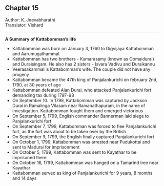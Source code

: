 ## Chapter 15
Author: K. Jeevabharathi  
Translator: Vishard

---

**A Summary of Kattabomman’s life**
- Kattabomman was born on January 3, 1760 to Digvijaya Kattabomman and Aarumugathammal.
- Kattabomman has two brothers - Kumarasamy (known as Oomaidurai) and Duraisingam. He also has 2 sisters - Isvara Vadivu and Duraikannu
- Veerasakammal is Kattabomman’s wife. The couple did not have any progeny
- Kattabomman became the 47th king of Panjalankurichi on february 2nd, 1790, at 30 years of age
- Kattabomman defeated Alan Durai, who attacked Panjalankurichi fort demanding tax during 1797-98
- On September 10. In 1798, Kattabomman was captured by Jackson Durai in Ramalinga Vilasam near Ramanathapuram, in the name of investigation. Kattabomman fought them and emerged victorious
- On September 5, 1799, English commander Bannerman laid siege to Panjalankurichi fort
- On September 7, 1799, Kattabomman was forced to flee Panjalankurichi fort, as the fort was about to be taken over by the British
- On September 9, 1799, the English finally captured Panjalankurichi fort
- On October  1, 1799, Kattabomman was arrested near Pudukottai and sent to Madurai for imprisonment
- On October 5, 1799, Kattabomman was sent to Kayathar to be imprisoned there
- On October 16, 1799, Kattabomman was hanged on a Tamarind tree near Kayathar
- Kattabomman served as king of Panjalankurichi for 9 years, 8 months and 14 days
